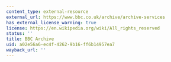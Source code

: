 ```yaml
---
content_type: external-resource
external_url: https://www.bbc.co.uk/archive/archive-services
has_external_license_warning: true
license: https://en.wikipedia.org/wiki/All_rights_reserved
status: ''
title: BBC Archive
uid: a02e56a6-ec4f-4262-9b16-ff6b14957ea7
wayback_url: ''
---
```

